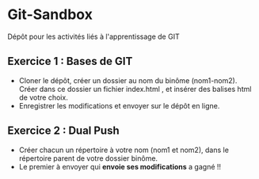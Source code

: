 # Git-Sandbox
Dépôt pour les activités liés à l'apprentissage de GIT

## Exercice 1 : Bases de GIT
- Cloner le dépôt, créer un dossier au nom du binôme (nom1-nom2). Créer dans ce dossier un fichier index.html , et insérer des balises html de votre choix. <br/> 
- Enregistrer les modifications et envoyer sur le dépôt en ligne.

## Exercice 2 : Dual Push
- Créer chacun un répertoire à votre nom (nom1 et nom2), dans le répertoire parent de votre dossier binôme. <br/>
- Le premier à envoyer qui <strong>envoie ses modifications</strong> a gagné !!
